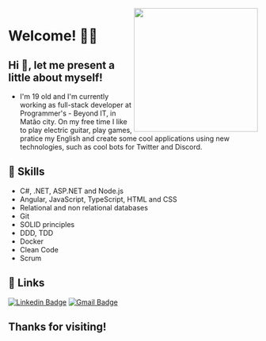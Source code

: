 <img align="right" width="250" height="250" src="https://media.giphy.com/media/26AHqZycSplGWWPAI/giphy.gif">

# Welcome! 👨‍💻

## Hi 👋, let me present a little about myself!

- I'm 19 old and I'm currently working as full-stack developer at Programmer's - Beyond IT, in Matão city. On my free time I like to play electric guitar, play games, pratice my English and create some cool applications using new technologies, such as cool bots for Twitter and Discord.

## 🚀 Skills

- C#, .NET, ASP.NET and Node.js
- Angular, JavaScript, TypeScript, HTML and CSS
- Relational and non relational databases
- Git
- SOLID principles
- DDD, TDD
- Docker
- Clean Code
- Scrum

## 🔗 Links
[![Linkedin Badge](https://img.shields.io/badge/-LinkedIn-blue?style=flat-square&logo=Linkedin&logoColor=white&link=https://www.linkedin.com/in/gabriel-silva-521793163/)](https://www.linkedin.com/in/gabriel-silva-521793163/)
[![Gmail Badge](https://img.shields.io/badge/-Gmail-c14438?style=flat-square&logo=Gmail&logoColor=white&link=mailto:gabrielsilva7731@gmail.com)](mailto:gabrielsilva7731@gmail.com)

## Thanks for visiting!
